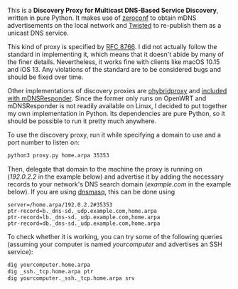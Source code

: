 This is a **Discovery Proxy for Multicast DNS-Based Service Discovery**, written in pure Python. It makes use of [zeroconf](https://pypi.org/project/zeroconf/) to obtain mDNS advertisements on the local network and [Twisted](https://pypi.org/project/Twisted/) to re-publish them as a unicast DNS service.

This kind of proxy is specified by [RFC 8766](https://tools.ietf.org/html/rfc8766). I did not actually follow the standard in implementing it, which means that it doesn't abide by many of the finer details. Nevertheless, it works fine with clients like macOS 10.15 and iOS 13. Any violations of the standard are to be considered bugs and should be fixed over time.

Other implementations of discovery proxies are [ohybridproxy](https://github.com/sbyx/ohybridproxy) and [included with mDNSResponder](https://opensource.apple.com/source/mDNSResponder/mDNSResponder-1096.60.2/ServiceRegistration/dnssd-proxy.c.auto.html). Since the former only runs on OpenWRT and mDNSResponder is not readily available on Linux, I decided to put together my own implementation in Python. Its dependencies are pure Python, so it should be possible to run it pretty much anywhere.

To use the discovery proxy, run it while specifying a domain to use and a port number to listen on:

```bash
python3 proxy.py home.arpa 35353
```

Then, delegate that domain to the machine the proxy is running on (_192.0.2.2_ in the example below) and advertise it by adding the necessary records to your network's DNS search domain (_example.com_ in the example below). If you are using [dnsmasq](http://www.thekelleys.org.uk/dnsmasq/doc.html), this can be done using

```
server=/home.arpa/192.0.2.2#35353
ptr-record=b._dns-sd._udp.example.com,home.arpa
ptr-record=lb._dns-sd._udp.example.com,home.arpa
ptr-record=db._dns-sd._udp.example.com,home.arpa
```

To check whether it is working, you can try some of the following queries (assuming your computer is named _yourcomputer_ and advertises an SSH service):
```bash
dig yourcomputer.home.arpa
dig _ssh._tcp.home.arpa ptr
dig yourcomputer._ssh._tcp.home.arpa srv
```
